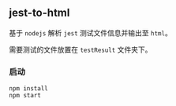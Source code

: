 ## jest-to-html
基于 `nodejs` 解析 `jest` 测试文件信息并输出至 `html`。

需要测试的文件放置在 `testResult` 文件夹下。

### 启动
```
npm install
npm start
```